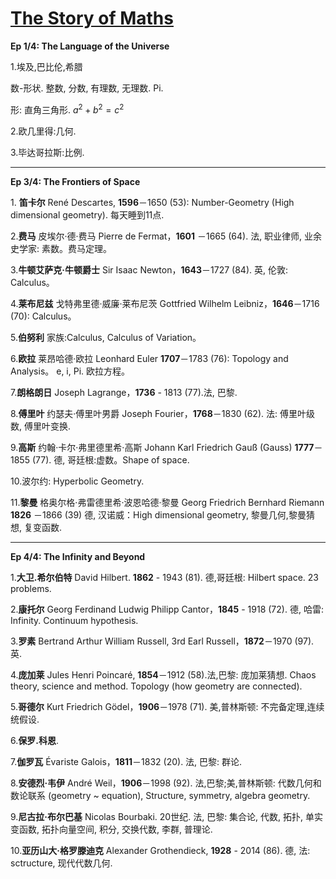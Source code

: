 # [The Story of Maths](https://en.wikipedia.org/wiki/The_Story_of_Maths)

**Ep 1/4: The Language of the Universe**

1.埃及,巴比伦,希腊

数-形状. 整数, 分数, 有理数, 无理数. Pi.

形: 直角三角形. $a^2+b^2=c^2$

2.欧几里得:几何.

3.毕达哥拉斯:比例.

--------------------------------------------------------------------------------

**Ep 3/4: The Frontiers of Space**

1\. **笛卡尔** René Descartes, **1596**－1650 (53): Number-Geometry (High dimensional geometry). 每天睡到11点.

2.**费马** 皮埃尔·德·费马 Pierre de Fermat，**1601** －1665 (64). 法, 职业律师, 业余史学家: 素数。费马定理。

3.**牛顿艾萨克·牛顿爵士** Sir Isaac Newton，**1643**－1727 (84). 英, 伦敦: Calculus。

4.**莱布尼兹** 戈特弗里德·威廉·莱布尼茨 Gottfried Wilhelm Leibniz，**1646**－1716 (70): Calculus。

5.**伯努利** 家族:Calculus, Calculus of Variation。

6.**欧拉** 莱昂哈德·欧拉 Leonhard Euler **1707**－1783 (76): Topology and Analysis。 e, i, Pi. 欧拉方程。

7.**朗格朗日** Joseph Lagrange，**1736** - 1813 (77).法, 巴黎.

8.**傅里叶** 约瑟夫·傅里叶男爵 Joseph Fourier，**1768**－1830 (62). 法: 傅里叶级数, 傅里叶变换.

9.**高斯** 约翰·卡尔·弗里德里希·高斯 Johann Karl Friedrich Gauß (Gauss) **1777**－1855 (77). 德, 哥廷根:虚数。Shape of space.

10.波尔约: Hyperbolic Geometry.

11.**黎曼** 格奥尔格·弗雷德里希·波恩哈德·黎曼 Georg Friedrich Bernhard Riemann **1826** －1866 (39) 德, 汉诺威：High dimensional geometry, 黎曼几何,黎曼猜想, 复变函数.

--------------------------------------------------------------------------------

**Ep 4/4: The Infinity and Beyond**

1.**大卫.希尔伯特** David Hilbert. **1862** - 1943 (81). 德,哥廷根: Hilbert space. 23 problems.

2.**康托尔** Georg Ferdinand Ludwig Philipp Cantor，**1845** - 1918 (72). 德, 哈雷: Infinity. Continuum hypothesis.

3.**罗素** Bertrand Arthur William Russell, 3rd Earl Russell，**1872**－1970 (97). 英.

4.**庞加莱** Jules Henri Poincaré, **1854**－1912 (58).法,巴黎: 庞加莱猜想. Chaos theory, science and method. Topology (how geometry are connected).

5.**哥德尔** Kurt Friedrich Gödel，**1906**－1978 (71). 美,普林斯顿: 不完备定理,连续统假设.

6.**保罗.科恩**.

7.**伽罗瓦** Évariste Galois，**1811**－1832 (20). 法, 巴黎: 群论.

8.**安德烈·韦伊** André Weil，**1906**－1998 (92). 法,巴黎;美,普林斯顿: 代数几何和数论联系 (geometry ~ equation), Structure, symmetry, algebra geometry.

9.**尼古拉·布尔巴基** Nicolas Bourbaki. 20世纪. 法, 巴黎: 集合论, 代数, 拓扑, 单实变函数, 拓扑向量空间, 积分, 交换代数, 李群, 普理论.

10.**亚历山大·格罗滕迪克** Alexander Grothendieck, **1928** - 2014 (86). 德, 法: sctructure, 现代代数几何.
